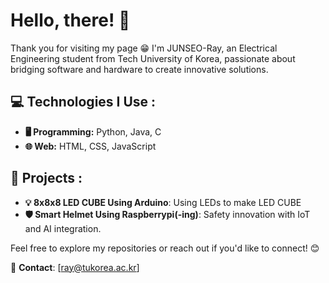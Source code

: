 # Hello, there! 👋

Thank you for visiting my page 😁
I'm JUNSEO-Ray, an Electrical Engineering student from Tech University of Korea, passionate about bridging software and hardware to create innovative solutions.

## 💻 Technologies I Use :
- **🖥️ Programming:** Python, Java, C
- **🌐 Web:** HTML, CSS, JavaScript

## 📂 Projects :
- **💡 8x8x8 LED CUBE Using Arduino**: Using LEDs to make LED CUBE
- **🛡️ Smart Helmet Using Raspberrypi(-ing)**: Safety innovation with IoT and AI integration.

Feel free to explore my repositories or reach out if you'd like to connect! 😊

📧 **Contact**: [ray@tukorea.ac.kr]
